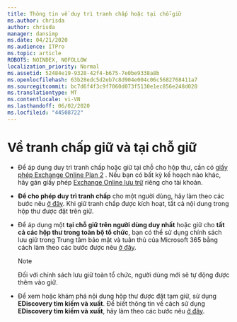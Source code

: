 ```yaml
---
title: Thông tin về duy trì tranh chấp hoặc tại chỗ-giữ
ms.author: chrisda
author: chrisda
manager: dansimp
ms.date: 04/21/2020
ms.audience: ITPro
ms.topic: article
ROBOTS: NOINDEX, NOFOLLOW
localization_priority: Normal
ms.assetid: 52484e19-9328-42f4-b675-7e0be9338a8b
ms.openlocfilehash: 63b28edc5d2eb7c8d904e004c06c5682768411a7
ms.sourcegitcommit: bc7d6f4f3c9f7060d073f5130e1ec856e248d020
ms.translationtype: MT
ms.contentlocale: vi-VN
ms.lasthandoff: 06/02/2020
ms.locfileid: "44508722"
---
```

# <a name="about-litigation-holds-and-in-place-holds"></a>Về tranh chấp giữ và tại chỗ giữ

- Để áp dụng duy trì tranh chấp hoặc giữ tại chỗ cho hộp thư, cần có [giấy phép Exchange Online Plan 2](https://docs.microsoft.com/office365/servicedescriptions/office-365-platform-service-description/office-365-plan-options) . Nếu bạn có bất kỳ kế hoạch nào khác, hãy gán giấy phép [Exchange Online lưu trữ](https://docs.microsoft.com/office365/servicedescriptions/exchange-online-archiving-service-description/exchange-online-archiving-service-description) riêng cho tài khoản. 
    
- **Để cho phép duy trì tranh chấp** cho một người dùng, hãy làm theo các bước nêu [ở đây](https://docs.microsoft.com/office365/SecurityCompliance/place-a-mailbox-on-litigation-hold). Khi giữ tranh chấp được kích hoạt, tất cả nội dung trong hộp thư được đặt trên giữ.
    
- Để áp dụng một **tại chỗ giữ trên người dùng duy nhất** hoặc giữ cho **tất cả các hộp thư trong toàn bộ tổ chức**, bạn có thể sử dụng chính sách lưu giữ trong Trung tâm bảo mật và tuân thủ của Microsoft 365 bằng cách làm theo các bước được nêu [ở đây]( https://docs.microsoft.com/microsoft-365/compliance/retention-policies).
    
    > [!NOTE]
    > Đối với chính sách lưu giữ toàn tổ chức, người dùng mới sẽ tự động được thêm vào giữ. 
  
- Để xem hoặc khám phá nội dung hộp thư được đặt tạm giữ, sử dụng **EDiscovery tìm kiếm và xuất**. Để biết thông tin về cách sử dụng **EDiscovery tìm kiếm và xuất**, hãy làm theo các bước nêu [ở đây](https://docs.microsoft.com/microsoft-365/compliance/export-search-results).
    

